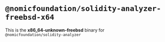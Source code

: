 # `@nomicfoundation/solidity-analyzer-freebsd-x64`

This is the **x86_64-unknown-freebsd** binary for `@nomicfoundation/solidity-analyzer`
